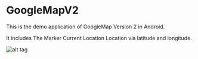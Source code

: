 # GoogleMapV2
This is the demo application of GoogleMap Version 2 in Android.

It includes
The Marker
Current Location
Location via latitude and longitude.


![alt tag](https://androiddhoom.files.wordpress.com/2015/03/sc1.png?w=273&h=455)
